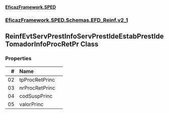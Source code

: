 #### [EficazFramework.SPED](EficazFrameworkSPED.md 'EficazFramework SPED')
### [EficazFramework.SPED.Schemas.EFD_Reinf.v2_1](EficazFramework.SPED.Schemas.EFD_Reinf.v2_1.md 'EficazFramework.SPED.Schemas.EFD_Reinf.v2_1')

## ReinfEvtServPrestInfoServPrestIdeEstabPrestIdeTomadorInfoProcRetPr Class
### Properties

| # | Name | |
| ---: | :--- | :--- |
| 02 | tpProcRetPrinc |  |
| 03 | nrProcRetPrinc |  |
| 04 | codSuspPrinc |  |
| 05 | valorPrinc |  |

